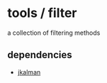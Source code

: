 # tools / filter

a collection of filtering methods

## dependencies

* [jkalman](http://sourceforge.net/projects/jkalman)
